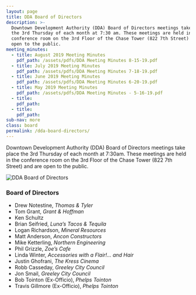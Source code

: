 ```yaml
---
layout: page
title: DDA Board of Directors
description: >-
  Downtown Development Authority (DDA) Board of Directors meetings take place
  the 3rd Thursday of each month at 7:30 am. These meetings are held in the
  conference room on the 3rd Floor of the Chase Tower (822 7th Street) and are
  open to the public.
meeting_minutes:
  - title: August 2019 Meeting Minutes
    pdf_path: /assets/pdfs/DDA Meeting Minutes 8-15-19.pdf
  - title: July 2019 Meeting Minutes
    pdf_path: /assets/pdfs/DDA Meeting Minutes 7-18-19.pdf
  - title: June 2019 Meeting Minutes
    pdf_path: /assets/pdfs/DDA Meeting Minutes 6-20-19.pdf
  - title: May 2019 Meeting Minutes
    pdf_path: /assets/pdfs/DDA Meeting Minutes - 5-16-19.pdf
  - title:
    pdf_path:
  - title:
    pdf_path:
sub-nav: more
class: board
permalink: /dda-board-directors/
---
```


Downtown Development Authority (DDA) Board of Directors meetings take place the 3rd Thursday of each month at 7:30am. These meetings are held in the conference room on the 3rd Floor of the Chase Tower (822 7th Street) and are open to the public.

![DDA Board of Directors](/assets/versions/greeley-dda-board-2---x0-0-1421-606-1200-512x---.jpg)

### Board of Directors

* Drew Notestine, *Thomas & Tyler*
* Tom Grant, *Grant & Hoffman*
* Ken Schultz
* Brian Seifried, *Luna’s Tacos & Tequila*
* Logan Richardson, *Mineral Resources*
* Matt Anderson, *Ancon Constructors*
* Mike Ketterling, *Northern Engineering*
* Phil Grizzle, *Zoe’s Cafe*
* Linda Winter, *Accessories with a Flair\!… and Hair*
* Justin Ghofrani, *The Kress Cinema*
* Robb Casseday, *Greeley City Council*
* Jon Smail,&nbsp;*Greeley City Council*
* Bob Tointon (Ex-Officio), *Phelps Tointon*
* Travis Gillmore (Ex-Officio), *Phelps Tointon*